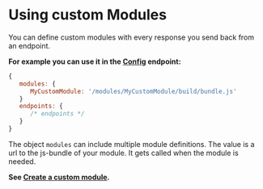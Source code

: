 # Using custom Modules
You can define custom modules with every response you send back from an endpoint.

**For example you can use it in the [Config](endpoints/Config.md) endpoint:**

```js
{
   modules: {
      MyCustomModule: '/modules/MyCustomModule/build/bundle.js'
   }
   endpoints: {
      /* endpoints */
   }
}
```

The object `modules` can include multiple module definitions. The value is a url to the js-bundle of your module. It gets called when the module is needed.

**See [Create a custom module](CreateCustomModule.md).**
